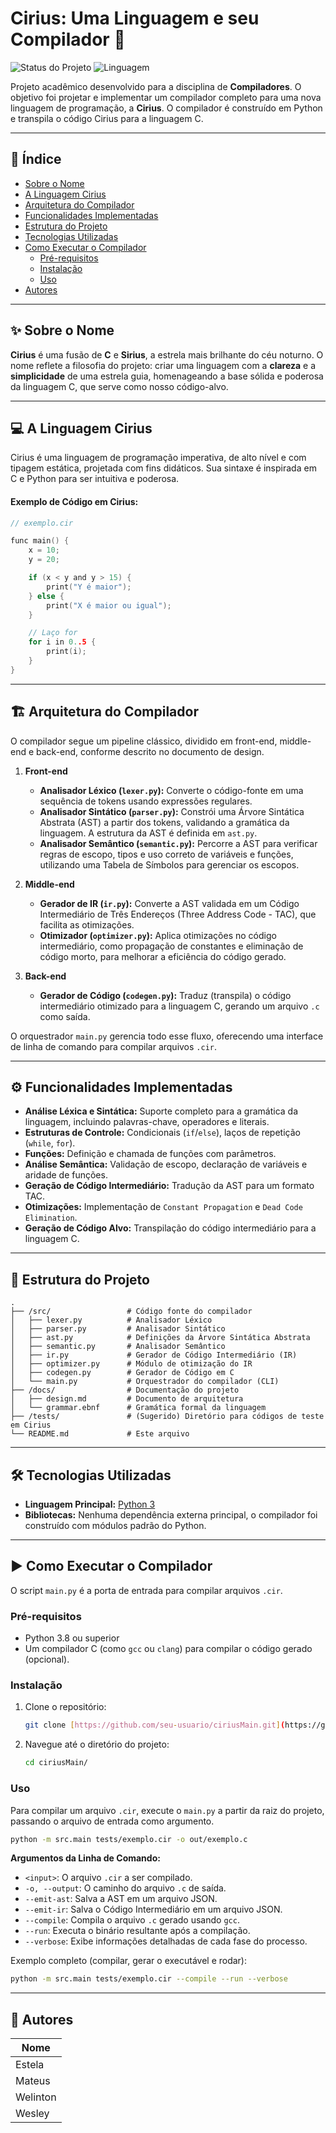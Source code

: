 # Cirius: Uma Linguagem e seu Compilador 🚀

![Status do Projeto](https://img.shields.io/badge/status-em%20desenvolvimento-yellow)
![Linguagem](https://img.shields.io/badge/linguagem-Python-blue)

Projeto acadêmico desenvolvido para a disciplina de **Compiladores**. O objetivo foi projetar e implementar um compilador completo para uma nova linguagem de programação, a **Cirius**. O compilador é construído em Python e transpila o código Cirius para a linguagem C.

---

## 📖 Índice

- [Sobre o Nome](#-sobre-o-nome)
- [A Linguagem Cirius](#-a-linguagem-cirius)
- [Arquitetura do Compilador](#-arquitetura-do-compilador)
- [Funcionalidades Implementadas](#-funcionalidades-implementadas)
- [Estrutura do Projeto](#-estrutura-do-projeto)
- [Tecnologias Utilizadas](#-tecnologias-utilizadas)
- [Como Executar o Compilador](#-como-executar-o-compilador)
  - [Pré-requisitos](#pré-requisitos)
  - [Instalação](#instalação)
  - [Uso](#uso)
- [Autores](#-autores)

---

## ✨ Sobre o Nome

**Cirius** é uma fusão de **C** e **Sirius**, a estrela mais brilhante do céu noturno. O nome reflete a filosofia do projeto: criar uma linguagem com a **clareza** e a **simplicidade** de uma estrela guia, homenageando a base sólida e poderosa da linguagem C, que serve como nosso código-alvo.

---

## 💻 A Linguagem Cirius

Cirius é uma linguagem de programação imperativa, de alto nível e com tipagem estática, projetada com fins didáticos. Sua sintaxe é inspirada em C e Python para ser intuitiva e poderosa.

#### Exemplo de Código em Cirius:
```c
// exemplo.cir

func main() {
    x = 10;
    y = 20;

    if (x < y and y > 15) {
        print("Y é maior");
    } else {
        print("X é maior ou igual");
    }

    // Laço for
    for i in 0..5 {
        print(i);
    }
}
```

---

## 🏗️ Arquitetura do Compilador

O compilador segue um pipeline clássico, dividido em front-end, middle-end e back-end, conforme descrito no documento de design.

1.  **Front-end**
    * **Analisador Léxico (`lexer.py`):** Converte o código-fonte em uma sequência de tokens usando expressões regulares.
    * **Analisador Sintático (`parser.py`):** Constrói uma Árvore Sintática Abstrata (AST) a partir dos tokens, validando a gramática da linguagem. A estrutura da AST é definida em `ast.py`.
    * **Analisador Semântico (`semantic.py`):** Percorre a AST para verificar regras de escopo, tipos e uso correto de variáveis e funções, utilizando uma Tabela de Símbolos para gerenciar os escopos.

2.  **Middle-end**
    * **Gerador de IR (`ir.py`):** Converte a AST validada em um Código Intermediário de Três Endereços (Three Address Code - TAC), que facilita as otimizações.
    * **Otimizador (`optimizer.py`):** Aplica otimizações no código intermediário, como propagação de constantes e eliminação de código morto, para melhorar a eficiência do código gerado.

3.  **Back-end**
    * **Gerador de Código (`codegen.py`):** Traduz (transpila) o código intermediário otimizado para a linguagem C, gerando um arquivo `.c` como saída.

O orquestrador `main.py` gerencia todo esse fluxo, oferecendo uma interface de linha de comando para compilar arquivos `.cir`.

---

## ⚙️ Funcionalidades Implementadas

-   **Análise Léxica e Sintática:** Suporte completo para a gramática da linguagem, incluindo palavras-chave, operadores e literais.
-   **Estruturas de Controle:** Condicionais (`if`/`else`), laços de repetição (`while`, `for`).
-   **Funções:** Definição e chamada de funções com parâmetros.
-   **Análise Semântica:** Validação de escopo, declaração de variáveis e aridade de funções.
-   **Geração de Código Intermediário:** Tradução da AST para um formato TAC.
-   **Otimizações:** Implementação de `Constant Propagation` e `Dead Code Elimination`.
-   **Geração de Código Alvo:** Transpilação do código intermediário para a linguagem C.

---

## 📁 Estrutura do Projeto

```
.
├── /src/                 # Código fonte do compilador
│   ├── lexer.py          # Analisador Léxico
│   ├── parser.py         # Analisador Sintático
│   ├── ast.py            # Definições da Árvore Sintática Abstrata
│   ├── semantic.py       # Analisador Semântico
│   ├── ir.py             # Gerador de Código Intermediário (IR)
│   ├── optimizer.py      # Módulo de otimização do IR
│   ├── codegen.py        # Gerador de Código em C
│   └── main.py           # Orquestrador do compilador (CLI)
├── /docs/                # Documentação do projeto
│   ├── design.md         # Documento de arquitetura
│   └── grammar.ebnf      # Gramática formal da linguagem
├── /tests/               # (Sugerido) Diretório para códigos de teste em Cirius
└── README.md             # Este arquivo
```

---

## 🛠️ Tecnologias Utilizadas

-   **Linguagem Principal:** [Python 3](https://www.python.org/)
-   **Bibliotecas:** Nenhuma dependência externa principal, o compilador foi construído com módulos padrão do Python.

---

## ▶️ Como Executar o Compilador

O script `main.py` é a porta de entrada para compilar arquivos `.cir`.

### Pré-requisitos

-   Python 3.8 ou superior
-   Um compilador C (como `gcc` ou `clang`) para compilar o código gerado (opcional).

### Instalação

1.  Clone o repositório:
    ```bash
    git clone [https://github.com/seu-usuario/ciriusMain.git](https://github.com/seu-usuario/ciriusMain.git)
    ```
2.  Navegue até o diretório do projeto:
    ```bash
    cd ciriusMain/
    ```

### Uso

Para compilar um arquivo `.cir`, execute o `main.py` a partir da raiz do projeto, passando o arquivo de entrada como argumento.

```bash
python -m src.main tests/exemplo.cir -o out/exemplo.c
```

**Argumentos da Linha de Comando:**

-   `<input>`: O arquivo `.cir` a ser compilado.
-   `-o, --output`: O caminho do arquivo `.c` de saída.
-   `--emit-ast`: Salva a AST em um arquivo JSON.
-   `--emit-ir`: Salva o Código Intermediário em um arquivo JSON.
-   `--compile`: Compila o arquivo `.c` gerado usando `gcc`.
-   `--run`: Executa o binário resultante após a compilação.
-   `--verbose`: Exibe informações detalhadas de cada fase do processo.

Exemplo completo (compilar, gerar o executável e rodar):
```bash
python -m src.main tests/exemplo.cir --compile --run --verbose
```

---

## 👥 Autores

| Nome      |
|-----------|
| Estela    | 
| Mateus    | 
| Welinton  | 
| Wesley    | 



